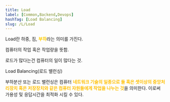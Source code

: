 ```yaml
---
title: Load
label: [Common,Backend,Devops]
hashTag: [Load Balancing]
slug: /L/Load
---
```

Load란 하중, 짐, <span style='color:#FFCC00; font-weight:bold;'>부하</span>라는 의미를 가진다.

컴퓨터의 작업 혹은 작업량을 뜻함.

로드가 많다는건 컴퓨터의 일이 많다는 것.

Load Balancing(로드 밸런싱)

부하분산 또는 로드 밸런싱은 컴퓨터 <span style="color:#FFBF00; font-weight:bold;">네트워크 기술의 일종으로 둘 혹은 셋이상의 중앙처리장치 혹은 저장장치와 같은 컴퓨터 자원들에게 작업을 나누는 것</span>을 의미한다. 이로써 가용성 및 응답시간을 최적화 시킬 수 있다.
